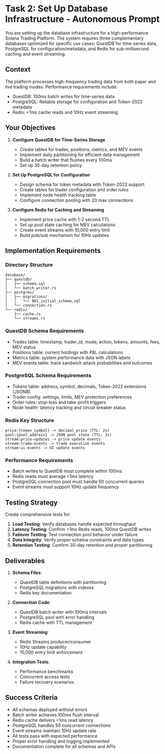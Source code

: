 # Task 2: Set Up Database Infrastructure - Autonomous Prompt

You are setting up the database infrastructure for a high-performance Solana Trading Platform. The system requires three complementary databases optimized for specific use cases: QuestDB for time-series data, PostgreSQL for configuration/metadata, and Redis for sub-millisecond caching and event streaming.

## Context

The platform processes high-frequency trading data from both paper and live trading modes. Performance requirements include:
- QuestDB: 100ms batch writes for time-series data
- PostgreSQL: Reliable storage for configuration and Token-2022 metadata
- Redis: <1ms cache reads and 10Hz event streaming

## Your Objectives

1. **Configure QuestDB for Time-Series Storage**
   - Create tables for trades, positions, metrics, and MEV events
   - Implement daily partitioning for efficient data management
   - Build a batch writer that flushes every 100ms
   - Set up 30-day retention policy

2. **Set Up PostgreSQL for Configuration**
   - Design schema for token metadata with Token-2022 support
   - Create tables for trader configuration and order rules
   - Implement node health tracking table
   - Configure connection pooling with 20 max connections

3. **Configure Redis for Caching and Streaming**
   - Implement price cache with 1-2 second TTL
   - Set up pool state caching for MEV calculations
   - Create event streams with 10,000 entry limit
   - Build pub/sub mechanism for 10Hz updates

## Implementation Requirements

### Directory Structure
```
database/
├── questdb/
│   ├── schema.sql
│   └── batch_writer.rs
├── postgres/
│   ├── migrations/
│   │   └── 001_initial_schema.sql
│   └── connection.rs
└── redis/
    ├── cache.rs
    └── streams.rs
```

### QuestDB Schema Requirements
- Trades table: timestamp, trader_id, mode, action, tokens, amounts, fees, MEV status
- Positions table: current holdings with P&L calculations
- Metrics table: system performance data with JSON labels
- MEV events table: track sandwich attack probabilities and outcomes

### PostgreSQL Schema Requirements
- Tokens table: address, symbol, decimals, Token-2022 extensions (JSONB)
- Trader config: settings, limits, MEV protection preferences
- Order rules: stop-loss and take-profit triggers
- Node health: latency tracking and circuit breaker status

### Redis Key Structure
```
price:{token_symbol} -> decimal price (TTL: 2s)
pool:{pool_address} -> JSON pool state (TTL: 2s)
stream:price-updates -> price update events
stream:trade-events -> trade execution events
stream:ui-events -> UI update events
```

### Performance Requirements
- Batch writes to QuestDB must complete within 100ms
- Redis reads must average <1ms latency
- PostgreSQL connection pool must handle 50 concurrent queries
- Event streams must support 10Hz update frequency

## Testing Strategy

Create comprehensive tests for:
1. **Load Testing**: Verify databases handle expected throughput
2. **Latency Testing**: Confirm <1ms Redis reads, 100ms QuestDB writes
3. **Failover Testing**: Test connection pool behavior under failure
4. **Data Integrity**: Verify proper schema constraints and data types
5. **Retention Testing**: Confirm 30-day retention and proper partitioning

## Deliverables

1. **Schema Files**:
   - QuestDB table definitions with partitioning
   - PostgreSQL migrations with indexes
   - Redis key documentation

2. **Connection Code**:
   - QuestDB batch writer with 100ms intervals
   - PostgreSQL pool with error handling
   - Redis cache with TTL management

3. **Event Streaming**:
   - Redis Streams producer/consumer
   - 10Hz update capability
   - 10,000 entry limit enforcement

4. **Integration Tests**:
   - Performance benchmarks
   - Concurrent access tests
   - Failure recovery scenarios

## Success Criteria

- All schemas deployed without errors
- Batch writer achieves 100ms flush interval
- Redis cache delivers <1ms read latency
- PostgreSQL handles 50 concurrent connections
- Event streams maintain 10Hz update rate
- All tests pass with expected performance
- Proper error handling and logging implemented
- Documentation complete for all schemas and APIs